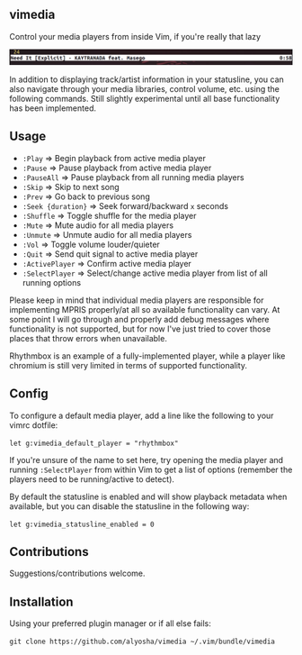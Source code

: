 ## vimedia                                                                           
Control your media players from inside Vim, if you're really
that lazy

![vimedia statusline](statusline.png)

In addition to displaying track/artist information in your statusline, you can also navigate 
through your media libraries, control volume, etc. using the following commands. Still slightly
experimental until all base functionality has been implemented.

## Usage
- `:Play`            => Begin playback from active media player
- `:Pause`           => Pause playback from active media player
- `:PauseAll`        => Pause playback from all running media players
- `:Skip`            => Skip to next song
- `:Prev`            => Go back to previous song
- `:Seek {duration}` => Seek forward/backward `x` seconds
- `:Shuffle`         => Toggle shuffle for the media player
- `:Mute`            => Mute audio for all media players
- `:Unmute`          => Unmute audio for all media players
- `:Vol`             => Toggle volume louder/quieter
- `:Quit`            => Send quit signal to active media player
- `:ActivePlayer`    => Confirm active media player
- `:SelectPlayer`    => Select/change active media player from list of all running options

Please keep in mind that individual media players are responsible for implementing 
MPRIS properly/at all so available functionality can vary. At some point I will go 
through and properly add debug messages where functionality is not supported, but 
for now I've just tried to cover those places that throw errors when unavailable.

Rhythmbox is an example of a fully-implemented player, while a player like chromium 
is still very limited in terms of supported functionality.

## Config
To configure a default media player, add a line like the following to your
vimrc dotfile:

`let g:vimedia_default_player = "rhythmbox"`

If you're unsure of the name to set here, try opening the media player and running `:SelectPlayer` 
from within Vim to get a list of options (remember the players need to be running/active to detect).

By default the statusline is enabled and will show playback metadata when
available, but you can disable the statusline in the following way:

`let g:vimedia_statusline_enabled = 0`

## Contributions
Suggestions/contributions welcome.

## Installation
Using your preferred plugin manager or if all else fails:

`git clone https://github.com/alyosha/vimedia ~/.vim/bundle/vimedia`

